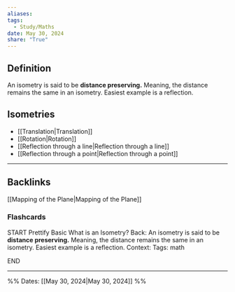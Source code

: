 ```yaml
---
aliases: 
tags:
  - Study/Maths
date: May 30, 2024
share: "True"
---
```

## Definition
An isometry is said to be **distance preserving.** Meaning, the distance remains the same in an isometry. Easiest example is a reflection.
## Isometries
- [[Translation|Translation]]
- [[Rotation|Rotation]]
- [[Reflection through a line|Reflection through a line]]
- [[Reflection through a point|Reflection through a point]]

---
## Backlinks
[[Mapping of the Plane|Mapping of the Plane]]

### Flashcards

START
Prettify Basic
What is an Isometry?
Back: An isometry is said to be **distance preserving.** Meaning, the distance remains the same in an isometry. Easiest example is a reflection.
Context: 
Tags: math
<!--ID: 1717060165831-->
END


---

%%
Dates: [[May 30, 2024|May 30, 2024]]
%%
